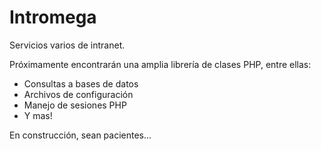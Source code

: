 # Intromega
Servicios varios de intranet.

Próximamente encontrarán una amplia librería de clases PHP, entre ellas:

- Consultas a bases de datos
- Archivos de configuración
- Manejo de sesiones PHP
- Y mas!

En construcción, sean pacientes...
